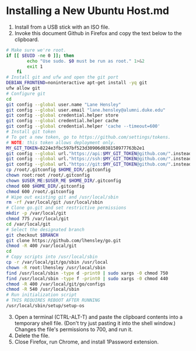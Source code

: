 ﻿# Installing a New Ubuntu Host.md

1. Install from a USB stick with an ISO file.
2. Invoke this document Github in Firefox and copy the text below to the clipboard.
```bash
# Make sure we're root.
if [[ $EUID -ne 0 ]]; then
        echo "Use sudo. $0 must be run as root." 1>&2
        exit 1
    fi
# Install git and ufw and open the git port
DEBIAN_FRONTEND=noninteractive apt-get install -yq git
ufw allow git
# Configure git
cd
git config --global user.name "Lane Hensley"
git config --global user.email "lane.hensley@alumni.duke.edu"
git config --global credential.helper store
git config --global credential.helper cache
git config --global credential.helper 'cache --timeout=600'
# Install git token
# To get a new token, go to https://github.com/settings/tokens.
# NOTE: this token allows deployment only.
MY_GIT_TOKEN=8224e3fbc597bf523d30906d038158977763b2e1
git config --global url."https://api:$MY_GIT_TOKEN@github.com/".insteadOf "https://github.com/"
git config --global url."https://ssh:$MY_GIT_TOKEN@github.com/".insteadOf "ssh://git@github.com/"
git config --global url."https://git:$MY_GIT_TOKEN@github.com/".insteadOf "git@github.com:"
cp /root/.gitconfig $HOME_DIR/.gitconfig
chown root:root /root/.gitconfig
chown $USER_ME:$USER_ME $HOME_DIR/.gitconfig
chmod 600 $HOME_DIR/.gitconfig
chmod 600 /root/.gitconfig
# Wipe out existing git and /usr/local/sbin
rm -rf /var/local/git /usr/local/sbin
# Clone go.git and set restrictive permissions
mkdir -p /var/local/git
chmod 775 /var/local/git
cd /var/local/git
# Select the designated branch
git checkout $BRANCH
git clone https://github.com/lhensley/go.git
chmod -R 400 /var/local/git
cd
# Copy scripts into /usr/local/sbin
cp -r /var/local/git/go/sbin /usr/local
chown -R root:lhensley /usr/local/sbin
find /usr/local/sbin -type d -print0 | sudo xargs -0 chmod 750
find /usr/local/sbin -type f -print0 | sudo xargs -0 chmod 440
chmod -R 400 /var/local/git/go/configs
chmod -R 540 /usr/local/sbin
# Run initialization script
# THIS REQUIRES REBOOT AFTER RUNNING
/usr/local/sbin/setup/setup-os
```
3. Open a terminal (CTRL-ALT-T) and paste the clipboard contents into a temporary shell file. (Don't try just pasting it into the shell window.) Changes the file's permissions to 700, and run it.
4. Delete the file.
5. Close Firefox, run Chrome, and install 1Password extension. 